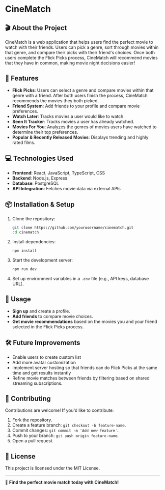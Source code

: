 # CineMatch

## 🎬 About the Project
CineMatch is a web application that helps users find the perfect movie to watch with their friends. Users can pick a genre, sort through movies within that genre, and compare their picks with their friend's choices. Once both users complete the Flick Picks process, CineMatch will recommend movies that they have in common, making movie night decisions easier!

## 🚀 Features
- **Flick Picks**: Users can select a genre and compare movies within that genre with a friend. After both users finish the process, CineMatch recommends the movies they both picked.
- **Friend System**: Add friends to your profile and compare movie preferences.
- **Watch Later**: Tracks movies a user would like to watch.
- **Seen It Tracker**: Tracks movies a user has already watched.
- **Movies For You**: Analyzes the genres of movies users have watched to determine their top preferences.
- **Popular & Recently Released Movies**: Displays trending and highly rated films.

## 💻 Technologies Used
- **Frontend**: React, JavaScript, TypeScript, CSS
- **Backend**: Node.js, Express
- **Database**: PostgreSQL
- **API Integration**: Fetches movie data via external APIs

## 📦 Installation & Setup
1. Clone the repository:
   ```bash
   git clone https://github.com/yourusername/cinematch.git
   cd cinematch
   ```
2. Install dependencies:
   ```bash
   npm install
   ```
3. Start the development server:
   ```bash
   npm run dev
   ```
4. Set up environment variables in a `.env` file (e.g., API keys, database URL).

## 📌 Usage
- **Sign up** and create a profile.
- **Add friends** to compare movie choices.
- **Get movie recommendations** based on the movies you and your friend selected in the Flick Picks process.

## 🛠️ Future Improvements
- Enable users to create 
custom list
- Add more avatar 
customization 
- Implement server hosting so 
that friends can do Flick 
Picks at the same time and 
get results instantly
- Refine movie matches 
between friends by filtering 
based on shared streaming 
subscriptions.


## 🤝 Contributing
Contributions are welcome! If you'd like to contribute:
1. Fork the repository.
2. Create a feature branch: `git checkout -b feature-name`.
3. Commit changes: `git commit -m 'Add new feature'`.
4. Push to your branch: `git push origin feature-name`.
5. Open a pull request.

## 📜 License
This project is licensed under the MIT License.

---

🎥 **Find the perfect movie match today with CineMatch!**